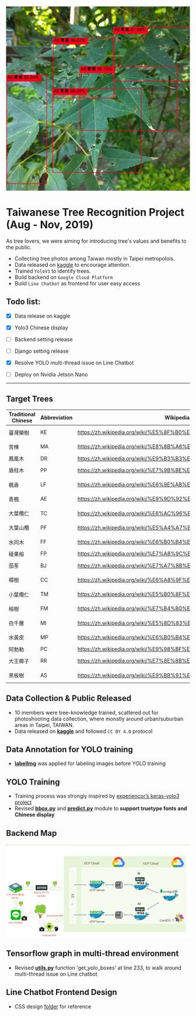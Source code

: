 ![sample](https://raw.githubusercontent.com/lennox0909/Tree_recognition_project/master/img_sample/P_20191010_135321_yolo_leaf.jpg)

# Taiwanese Tree Recognition Project (Aug - Nov, 2019)

As tree lovers, we were aiming for introducing tree's values and benefits to the public. 

* Collecting tree photos among Taiwan mostly in Taipei metropolois.
* Data released on [kaggle](https://www.kaggle.com/c/whichtree-b/data) to encourage attention.
* Trained `YoloV3` to identify trees.
* Build backend on `Google Cloud Platform`
* Build `Line Chatbot` as frontend for user easy access

## Todo list:
- [x] Data release on kaggle
- [x] Yolo3 Chinese display
- [ ] Backend setting release
- [ ] Django setting release
- [x] Resolve YOLO multi-thread issue on Line Chatbot
- [ ] Deploy on Nvidia Jetson Nano


---

## Target Trees

| Traditional Chinese | Abbreviation | Wikipedia link                          | Scientific Name           |
|------|----|--------------------------------------------------------------------|-------------------------|
| 臺灣欒樹 | KE | https://zh.wikipedia.org/wiki/%E5%8F%B0%E7%81%A3%E6%AC%92%E6%A8%B9 | Koelreuteria elegans    |
| 苦楝   | MA | https://zh.wikipedia.org/wiki/%E8%8B%A6%E6%A5%9D                   | Melia azedarach         |
| 鳳凰木  | DR | https://zh.wikipedia.org/wiki/%E9%B3%B3%E5%87%B0%E6%9C%A8          | Delonix regia           |
| 盾柱木  | PP | https://zh.wikipedia.org/wiki/%E7%9B%BE%E6%9F%B1%E6%9C%A8          | Peltophorum pterocarpum |
| 楓香   | LF | https://zh.wikipedia.org/wiki/%E6%9E%AB%E9%A6%99                   | Liquidambar formosana   |
| 青楓   | AE | https://zh.wikipedia.org/wiki/%E9%9D%92%E6%A5%93                   | Acer serrulatum         |
| 大葉欖仁 | TC | https://zh.wikipedia.org/wiki/%E6%AC%96%E4%BB%81%E6%A8%B9          | Terminalia catappa      |
| 大葉山欖 | PF | https://zh.wikipedia.org/wiki/%E5%A4%A7%E8%91%89%E5%B1%B1%E6%AC%96 | Palaquium formosanum    |
| 水同木  | FF | https://zh.wikipedia.org/wiki/%E6%B0%B4%E5%90%8C%E6%9C%A8          | Ficus fistulosa         |
| 稜果榕  | FP | https://zh.wikipedia.org/wiki/%E7%A8%9C%E6%9E%9C%E6%A6%95          | Ficus septica           |
| 茄苳   | BJ | https://zh.wikipedia.org/wiki/%E7%A7%8B%E6%9E%AB                   | Bischofia javanica      |
| 樟樹   | CC | https://zh.wikipedia.org/wiki/%E6%A8%9F%E6%A0%91                   | Cinnamomum camphora     |
| 小葉欖仁 | TM | https://zh.wikipedia.org/wiki/%E5%B0%8F%E5%8F%B6%E6%A6%84%E4%BB%81 | Terminalia mantaly      |
| 榕樹   | FM | https://zh.wikipedia.org/wiki/%E7%B4%B0%E8%91%89%E6%A6%95          | Ficus microcarpa        |
| 白千層  | MI | https://zh.wikipedia.org/wiki/%E5%8D%83%E5%B1%82%E6%A0%91          | Melaleuca leucadendra   |
| 水黃皮  | MP | https://zh.wikipedia.org/wiki/%E6%B0%B4%E9%BB%84%E7%9A%AE          | Millettia pinnata       |
| 阿勃勒  | PC | https://zh.wikipedia.org/wiki/%E9%98%BF%E5%8B%92%E5%8B%83          | Cassia fistula          |
| 大王椰子 | RR | https://zh.wikipedia.org/wiki/%E7%8E%8B%E6%A3%95                   | Roystonea regia         |
| 黑板樹  | AS | https://zh.wikipedia.org/wiki/%E9%BB%91%E6%9D%BF%E6%A8%B9          | Alstonia scholaris      |


## Data Collection & Public Released

* 10 members were tree-knowledge trained, scattered out for photoshooting data collection, where monstly around urban/suburban areas in Taipei, TAIWAN.
* Data released on [**kaggle**](https://www.kaggle.com/c/whichtree-b/data) and followed `CC BY 4.0` protocol

## Data Annotation for YOLO training

* [**labelImg**](https://github.com/tzutalin/labelImg) was applied for labeling images before YOLO training

## YOLO Training

* Training process was strongly inspired by [experiencor’s keras-yolo3 project](https://github.com/experiencor/keras-yolo3)
* Revised [**bbox.py**](https://github.com/lennox0909/Tree_recognition_project/blob/master/bbox.py) and [**predict.py**](https://github.com/lennox0909/Tree_recognition_project/blob/master/predict.py) module to **support truetype fonts and Chinese display**

## Backend Map
![Backend Map](https://raw.githubusercontent.com/lennox0909/Tree_recognition_project/master/backend_map.png)

## Tensorflow graph in multi-thread environment

* Revised [**utils.py**](https://github.com/lennox0909/Tree_recognition_project/blob/master/line_chatbot/yolov3_expe/utils/utils.py) function 'get_yolo_boxes' at line 233, to walk around multi-thread issue on Line chatbot

## Line Chatbot Frontend Design

* CSS design [folder](https://github.com/lennox0909/Tree_recognition_project/tree/master/line_chatbot/dynamic_reply) for reference

















